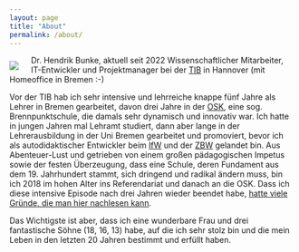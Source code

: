 ```yaml
---
layout: page
title: "About"
permalink: /about/
---
```


<img style="float: left; margin-right: 22px; margin-top: 10px" src="{{site.url
}}/images/bunke.jpg" /> Dr. Hendrik Bunke, aktuell seit 2022 Wissenschaftlicher
Mitarbeiter, IT-Entwickler und Projektmanager bei der [TIB](https://tib.eu) in Hannover (mit Homeoffice in Bremen :-)

Vor der TIB hab ich sehr intensive und lehrreiche knappe fünf Jahre als Lehrer in Bremen gearbeitet, davon drei
Jahre in der [OSK](https://osk-bremen.de), eine sog. Brennpunktschule, die damals sehr dynamisch und innovativ war. 
Ich hatte in jungen Jahren mal Lehramt studiert, dann aber lange
in der Lehrerausbildung in der Uni Bremen gearbeitet und promoviert, bevor ich als autodidaktischer
Entwickler beim [IfW](https://www.ifw-kiel.de) und der [ZBW](https://zbw.eu) gelandet bin. Aus
Abenteuer-Lust und getrieben von einem großen pädagogischen Impetus sowie der festen Überzeugung,
dass eine Schule, deren Fundament aus dem 19. Jahrhundert stammt, sich dringend und radikal ändern muss,
bin ich 2018 im hohen Alter ins Referendariat und danach an die OSK. Dass ich diese intensive Episode nach
drei Jahren wieder beendet habe, [hatte viele Gründe, die man hier nachlesen kann](http://hbxt.org/2022/05/15/schulexit.html).

Das Wichtigste ist aber, dass ich eine wunderbare Frau und drei fantastische
Söhne (18, 16, 13) habe, auf die ich sehr stolz bin und die mein Leben in den letzten 20
Jahren bestimmt und erfüllt haben. 



